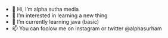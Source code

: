- 👋 Hi, I’m alpha sutha media
- 👀 I’m interested in learning a new thing
- 🌱 I’m currently learning java (basic)
- 📫 You can foolow me on instagram or twitter @alphasurham

<!---
alphasutham/alphasutham is a ✨ special ✨ repository because its `README.md` (this file) appears on your GitHub profile.
You can click the Preview link to take a look at your changes.
--->
